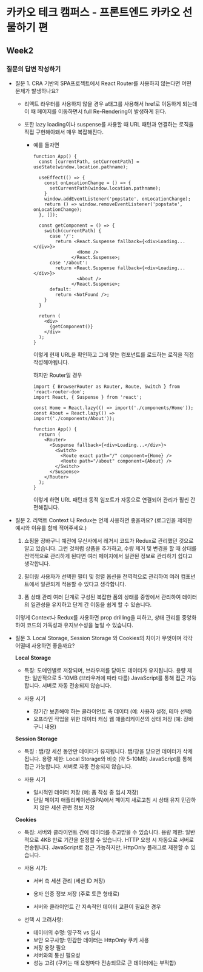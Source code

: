 # 카카오 테크 캠퍼스 - 프론트엔드 카카오 선물하기 편

## Week2

### 질문의 답변 작성하기

- 질문 1. CRA 기반의 SPA프로젝트에서 React Router를 사용하지 않는다면 어떤 문제가
  발생하나요?

  - 리액트 라우터를 사용하지 않을 경우 a태그를 사용해서 href로 이동하게 되는데 이 때 페이지를 이동하면서 full Re-Rendering이 발생하게 된다.

  - 또한 lazy loading이나 suspense를 사용할 때 URL 패턴과 연결하는 로직을 직접 구현해야돼서 매우 복잡해진다.

    - 예를 들자면

      ```
      function App() {
        const [currentPath, setCurrentPath] = useState(window.location.pathname);

        useEffect(() => {
          const onLocationChange = () => {
            setCurrentPath(window.location.pathname);
          }
          window.addEventListener('popstate', onLocationChange);
          return () => window.removeEventListener('popstate', onLocationChange);
        }, []);

        const getComponent = () => {
          switch(currentPath) {
            case '/':
              return <React.Suspense fallback={<div>Loading...</div>}>
                      <Home />
                    </React.Suspense>;
            case '/about':
              return <React.Suspense fallback={<div>Loading...</div>}>
                      <About />
                    </React.Suspense>;
            default:
              return <NotFound />;
          }
        }

        return (
          <div>
            {getComponent()}
          </div>
        );
      }
      ```

      이렇게 현재 URL을 확인하고 그에 맞는 컴포넌트를 로드하는 로직을 직접 작성해야됩니다.

      하지만 Router일 경우

      ```
      import { BrowserRouter as Router, Route, Switch } from 'react-router-dom';
      import React, { Suspense } from 'react';

      const Home = React.lazy(() => import('./components/Home'));
      const About = React.lazy(() => import('./components/About'));

      function App() {
        return (
          <Router>
            <Suspense fallback={<div>Loading...</div>}>
              <Switch>
                <Route exact path="/" component={Home} />
                <Route path="/about" component={About} />
              </Switch>
            </Suspense>
          </Router>
        );
      }
      ```

      이렇게 하면 URL 패턴과 동적 임포트가 자동으로 연결되어 관리가 훨씬 간편해집니다.

- 질문 2. 리액트 Context 나 Redux는 언제 사용하면 좋을까요? (로그인을 제외한 예시와 이유를 함께 적어주세요.)

  1. 쇼핑몰 장바구니
     예전에 무신사에서 레거시 코드가 Redux로 관리했던 것으로 알고 있습니다. 그런 것처럼 상품을 추가하고, 수량 제거 및 변경을 할 때 상태를 전역적으로 관리하게 된다면 여러 페이지에서 일관된 정보로 관리하기 쉽다고 생각합니다.
  2. 필터링
     사용자가 선택한 필터 및 정렬 옵션을 전역적으로 관리하여 여러 컴포넌트에서 일관되게 적용할 수 있다고 생각합니다.

  3. 폼 상태 관리
     여러 단계로 구성된 복잡한 폼의 상태를 중앙에서 관리하여 데이터의 일관성을 유지하고 단계 간 이동을 쉽게 할 수 있습니다.

  이렇게 Context나 Redux를 사용하면 prop drilling을 피하고, 상태 관리를 중앙화하여 코드의 가독성과 유지보수성을 높일 수 있습니다.

- 질문 3. Local Storage, Session Storage 와 Cookies의 차이가 무엇이며 각각 어떨때 사용하면 좋을까요?

  **Local Storage**

  - 특징: 도메인별로 저장되며, 브라우저를 닫아도 데이터가 유지됩니다.
    용량 제한: 일반적으로 5-10MB (브라우저에 따라 다름)
    JavaScript를 통해 접근 가능합니다.
    서버로 자동 전송되지 않습니다.

  - 사용 시기
    - 장기간 보존해야 하는 클라이언트 측 데이터 (예: 사용자 설정, 테마 선택)
    - 오프라인 작업을 위한 데이터 캐싱
      웹 애플리케이션의 상태 저장 (예: 장바구니 내용)

  **Session Storage**

  - 특징 : 탭/창 세션 동안만 데이터가 유지됩니다. 탭/창을 닫으면 데이터가 삭제됩니다.
    용량 제한: Local Storage와 비슷 (약 5-10MB)
    JavaScript를 통해 접근 가능합니다.
    서버로 자동 전송되지 않습니다.

  - 사용 시기
    - 일시적인 데이터 저장 (예: 폼 작성 중 임시 저장)
    - 단일 페이지 애플리케이션(SPA)에서 페이지 새로고침 시 상태 유지
      민감하지 않은 세션 관련 정보 저장

  **Cookies**

  - 특징:
    서버와 클라이언트 간에 데이터를 주고받을 수 있습니다.
    용량 제한: 일반적으로 4KB
    만료 기간을 설정할 수 있습니다.
    HTTP 요청 시 자동으로 서버로 전송됩니다.
    JavaScript로 접근 가능하지만, HttpOnly 플래그로 제한할 수 있습니다.

  - 사용 시기:

    - 서버 측 세션 관리 (세션 ID 저장)
    - 용자 인증 정보 저장 (주로 토큰 형태로)

    - 서버와 클라이언트 간 지속적인 데이터 교환이 필요한 경우

  - 선택 시 고려사항:

    - 데이터의 수명: 영구적 vs 임시
    - 보안 요구사항: 민감한 데이터는 HttpOnly 쿠키 사용
    - 저장 용량 필요
    - 서버와의 통신 필요성
    - 성능 고려 (쿠키는 매 요청마다 전송되므로 큰 데이터에는 부적합)
